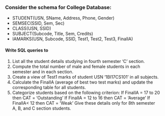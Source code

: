 ### Consider the schema for College Database:
* STUDENT(USN, SName, Address, Phone, Gender)
* SEMSEC(SSID, Sem, Sec)
* CLASS(USN, SSID)
* SUBJECT(Subcode, Title, Sem, Credits)
* IAMARKS(USN, Subcode, SSID, Test1, Test2, Test3, FinalIA)

#### Write SQL queries to
1. List all the student details studying in fourth semester ‘C’ section.
2. Compute the total number of male and female students in each semester and in
each section.
3. Create a view of Test1 marks of student USN ‘1BI17CS101’ in all subjects.
4. Calculate the FinalIA (average of best two test marks) and update the
corresponding table for all students.
5. Categorize students based on the following criterion:
If FinalIA = 17 to 20 then CAT = ‘Outstanding’
If FinalIA = 12 to 16 then CAT = ‘Average’
If FinalIA< 12 then CAT = ‘Weak’
Give these details only for 8th semester A, B, and C section students.
